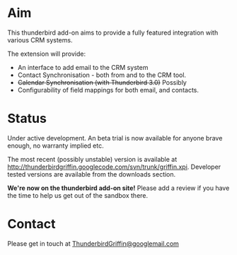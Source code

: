 # Aim #
This thunderbird add-on aims to provide a fully featured integration with various CRM systems.

The extension will provide:
  * An interface to add email to the CRM system
  * Contact Synchronisation - both from and to the CRM tool.
  * ~~Calendar Synchronisation (with Thunderbird 3.0)~~ Possibly
  * Configurability of field mappings for both email, and contacts.

# Status #
Under active development. An beta trial is now available for anyone brave enough, no warranty implied etc.

The most recent (possibly unstable) version is available at http://thunderbirdgriffin.googlecode.com/svn/trunk/griffin.xpi. Developer tested versions are available from the downloads section.

**We're now on the thunderbird add-on site!** Please add a review if you have the time to help us get out of the sandbox there.

# Contact #

Please get in touch at ThunderbirdGriffin@googlemail.com